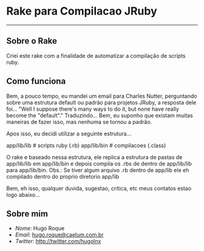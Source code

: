 # Rake para Compilacao JRuby #
***
## Sobre o Rake ##
Criei este rake com a finalidade de automatizar a compilação de scripts ruby.

## Como funciona ##
Bem, a pouco tempo, eu mandei um email para Charles Nutter, perguntando sobre uma estrutura default ou padrão para projetos JRuby, a resposta dele foi...
"Well I suppose there's many ways to do it, but none have really become
the "default"."
Traduzindo...
Bem, eu suponho que existam muitas maneiras de fazer isso, mas nenhuma se tornou a padrão.

Apos isso, eu decidi utilizar a seguinte estrutura...

app/lib/lib # scripts ruby (.rb)
app/lib/bin # compilacoes (.class)

O rake e baseado nessa estrutura, ele replica a estrutura de pastas de app/lib/lib em app/lib/bin e depois compila os .rbs de dentro de app/lib/lib para app/lib/bin.
Obs.: Se tiver algum arquivo .rb dentro de app/lib ele eh compilado dentro do proprio diretorio app/lib

Bem, eh isso, qualquer duvida, sugestao, critica, etc meus contatos estao logo abaixo...

## Sobre mim ##
*   _Nome:_ Hugo Roque
*   _Email:_ hugo.roque@caelum.com.br
*   _Twitter:_ http://twitter.com/hugolnx
